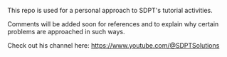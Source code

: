 This repo is used for a personal approach to SDPT's tutorial activities.

Comments will be added soon for references and to explain why certain problems are approached in such ways.

Check out his channel here: https://www.youtube.com/@SDPTSolutions
